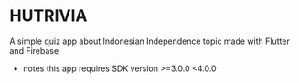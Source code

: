 # HUTRIVIA

A simple quiz app about Indonesian Independence topic made with Flutter and Firebase

* notes
  this app requires SDK version >=3.0.0 <4.0.0

